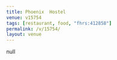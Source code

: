 ```yaml
---
title: Phoenix  Hostel
venue: v15754
tags: [restaurant, food, "fhrs:412858"]
permalink: /v/15754/
layout: venue
---
```

null